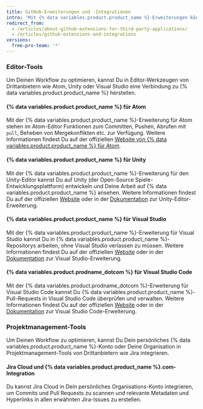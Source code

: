 ```yaml
---
title: GitHub-Erweiterungen und -Integrationen
intro: 'Mit {% data variables.product.product_name %}-Erweiterungen können Sie problemlos in {% data variables.product.product_name %}-Repositorys mit Anwendungen von Drittanbietern zusammenarbeiten.'
redirect_from:
  - /articles/about-github-extensions-for-third-party-applications/
  - /articles/github-extensions-and-integrations
versions:
  free-pro-team: '*'
---
```


### Editor-Tools

Um Deinen Workflow zu optimieren, kannst Du in Editor-Werkzeugen von Drittanbietern wie Atom, Unity oder Visual Studio eine Verbindung zu {% data variables.product.product_name %} herstellen.

#### {% data variables.product.product_name %} für Atom

Mit der {% data variables.product.product_name %}-Erweiterung für Atom stehen im Atom-Editor Funktionen zum Committen, Pushen, Abrufen mit `pull`, Beheben von Mergekonflikten etc. zur Verfügung. Weitere Informationen findest Du auf der offiziellen [Website von {% data variables.product.product_name %} für Atom](https://github.atom.io/).

#### {% data variables.product.product_name %} für Unity

Mit der {% data variables.product.product_name %}-Erweiterung für den Unity-Editor kannst Du auf Unity (der Open-Source Spiele-Entwicklungsplattform) entwickeln und Deine Arbeit auf {% data variables.product.product_name %} ansehen. Weitere Informationen findest Du auf der offiziellen [Website](https://unity.github.com/) oder in der [Dokumentation](https://github.com/github-for-unity/Unity/tree/master/docs) zur Unity-Editor-Erweiterung.

#### {% data variables.product.product_name %} für Visual Studio

Mit der {% data variables.product.product_name %}-Erweiterung für Visual Studio kannst Du in {% data variables.product.product_name %}-Repositorys arbeiten, ohne Visual Studio verlassen zu müssen. Weitere Informationen findest Du auf der offiziellen [Website](https://visualstudio.github.com/) oder in der [Dokumentation](https://github.com/github/VisualStudio/tree/master/docs) zur Visual Studio-Erweiterung.

#### {% data variables.product.prodname_dotcom %} für Visual Studio Code

Mit der {% data variables.product.prodname_dotcom %}-Erweiterung für Visual Studio Code kannst Du {% data variables.product.product_name %}-Pull-Requests in Visual Studio Code überprüfen und verwalten. Weitere Informationen findest Du auf der offiziellen [Website](https://vscode.github.com/) oder in der [Dokumentation](https://github.com/Microsoft/vscode-pull-request-github) zur Visual Studio Code-Erweiterung.

### Projektmanagement-Tools

Um Deinen Workflow zu optimieren, kannst Du Dein persönliches {% data variables.product.product_name %}-Konto oder Deine Organisation in Projektmanagement-Tools von Drittanbietern wie Jira integrieren.

#### Jira Cloud und {% data variables.product.product_name %}.com-Integration

Du kannst Jira Cloud in Dein persönliches Organisations-Konto integrieren, um Commits und Pull Requests zu scannen und relevante Metadaten und Hyperlinks in allen erwähnten Jira-Issues zu erstellen.
